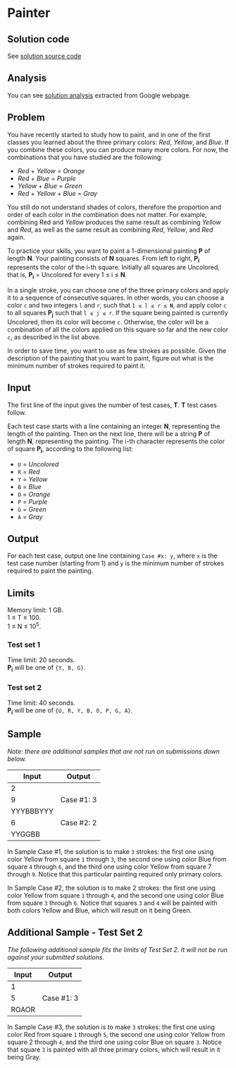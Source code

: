 # Painter

## Solution code

See [solution source code](/Round%20H/Painter/solution.js)

## Analysis

You can see [solution analysis](/Round%20H/Painter/analysis.md) extracted from Google webpage.

## Problem

You have recently started to study how to paint, and in one of the first classes you learned about the three primary colors: _Red_, _Yellow_, and _Blue_. If you combine these colors, you can produce many more colors. For now, the combinations that you have studied are the following:

- _Red_ + _Yellow_ = _Orange_
- _Red_ + _Blue_ = _Purple_
- _Yellow_ + _Blue_ = _Green_
- _Red_ + _Yellow_ + _Blue_ = _Gray_

You still do not understand shades of colors, therefore the proportion and order of each color in the combination does not matter. For example, combining Red and _Yellow_ produces the same result as combining _Yellow_ and _Red_, as well as the same result as combining _Red_, _Yellow_, and _Red_ again.

To practice your skills, you want to paint a 1-dimensional painting **P** of length **N**. Your painting consists of **N** squares. From left to right, **P<sub>i</sub>** represents the color of the i-th square. Initially all squares are Uncolored, that is, **P<sub>i</sub>** = Uncolored for every 1 ≤ i ≤ **N**.

In a single stroke, you can choose one of the three primary colors and apply it to a sequence of consecutive squares. In other words, you can choose a color `c` and two integers `l` and `r`, such that <code>1 ≤ l ≤ r ≤ **N**</code>, and apply color `c` to all squares **P<sub>j</sub>** such that `l ≤ j ≤ r`. If the square being painted is currently Uncolored, then its color will become `c`. Otherwise, the color will be a combination of all the colors applied on this square so far and the new color `c`, as described in the list above.

In order to save time, you want to use as few strokes as possible. Given the description of the painting that you want to paint, figure out what is the minimum number of strokes required to paint it.

## Input

The first line of the input gives the number of test cases, **T**. **T** test cases follow.

Each test case starts with a line containing an integer **N**, representing the length of the painting. Then on the next line, there will be a string **P** of length **N**, representing the painting. The i-th character represents the color of square **P<sub>i</sub>**, according to the following list:

- `U` = _Uncolored_
- `R` = _Red_
- `Y` = _Yellow_
- `B` = _Blue_
- `O` = _Orange_
- `P` = _Purple_
- `G` = _Green_
- `A` = _Gray_

## Output

For each test case, output one line containing `Case #x: y`, where `x` is the test case number (starting from 1) and `y` is the minimum number of strokes required to paint the painting.

## Limits

Memory limit: 1 GB.<br>
1 ≤ T ≤ 100.<br>
1 ≤ N ≤ 10<sup>5</sup>.

### Test set 1

Time limit: 20 seconds.<br>
**P<sub>i</sub>** will be one of `{Y, B, G}`.

### Test set 2

Time limit: 40 seconds.<br>
**P<sub>i</sub>** will be one of `{U, R, Y, B, O, P, G, A}`.

## Sample

_Note: there are additional samples that are not run on submissions down below._

| Input     | Output     |
| --------- | ---------- |
| 2         |            |
| 9         | Case #1: 3 |
| YYYBBBYYY |            |
| 6         | Case #2: 2 |
| YYGGBB    |            |

In Sample Case #1, the solution is to make `3` strokes: the first one using color Yellow from square `1` through `3`, the second one using color Blue from square `4` through `6`, and the third one using color Yellow from square 7 through `9`. Notice that this particular painting required only primary colors.

In Sample Case #2, the solution is to make 2 strokes: the first one using color Yellow from square `1` through `4`, and the second one using color Blue from square `3` through `6`. Notice that squares `3` and `4` will be painted with both colors Yellow and Blue, which will result on it being Green.

## Additional Sample - Test Set 2

_The following additional sample fits the limits of Test Set 2. It will not be run against your submitted solutions._

| Input | Output     |
| ----- | ---------- |
| 1     |            |
| 5     | Case #1: 3 |
| ROAOR |            |

In Sample Case #3, the solution is to make `3` strokes: the first one using color Red from square `1` through `5`, the second one using color Yellow from square 2 through `4`, and the third one using color Blue on square `3`. Notice that square `3` is painted with all three primary colors, which will result in it being Gray.
